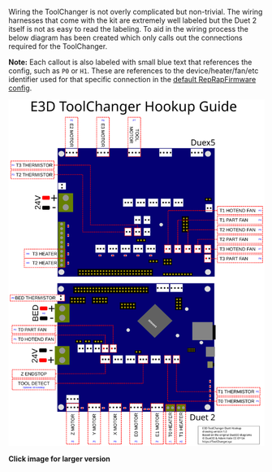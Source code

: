 Wiring the ToolChanger is not overly complicated but non-trivial. The wiring harnesses that come with the kit are extremely well labeled but the Duet 2 itself is not as easy to read the labeling. To aid in the wiring process the below diagram has been created which only calls out the connections required for the ToolChanger.

**Note:** Each callout is also labeled with small blue text that references the config, such as `P0` or `H1`. These are references to the device/heater/fan/etc identifier used for that specific connection in the [default RepRapFirmware config](Configuration.md).

[![](./img/wiring.svg)](./img/wiring.svg)

**Click image for larger version**